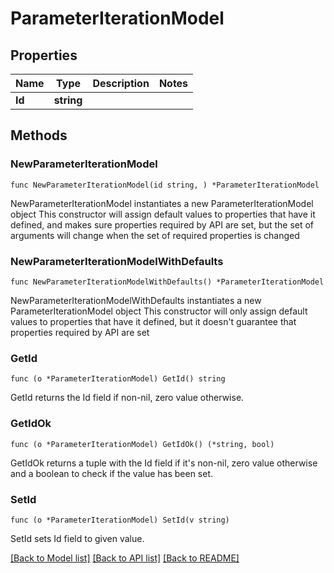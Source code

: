 # ParameterIterationModel

## Properties

Name | Type | Description | Notes
------------ | ------------- | ------------- | -------------
**Id** | **string** |  | 

## Methods

### NewParameterIterationModel

`func NewParameterIterationModel(id string, ) *ParameterIterationModel`

NewParameterIterationModel instantiates a new ParameterIterationModel object
This constructor will assign default values to properties that have it defined,
and makes sure properties required by API are set, but the set of arguments
will change when the set of required properties is changed

### NewParameterIterationModelWithDefaults

`func NewParameterIterationModelWithDefaults() *ParameterIterationModel`

NewParameterIterationModelWithDefaults instantiates a new ParameterIterationModel object
This constructor will only assign default values to properties that have it defined,
but it doesn't guarantee that properties required by API are set

### GetId

`func (o *ParameterIterationModel) GetId() string`

GetId returns the Id field if non-nil, zero value otherwise.

### GetIdOk

`func (o *ParameterIterationModel) GetIdOk() (*string, bool)`

GetIdOk returns a tuple with the Id field if it's non-nil, zero value otherwise
and a boolean to check if the value has been set.

### SetId

`func (o *ParameterIterationModel) SetId(v string)`

SetId sets Id field to given value.



[[Back to Model list]](../README.md#documentation-for-models) [[Back to API list]](../README.md#documentation-for-api-endpoints) [[Back to README]](../README.md)


